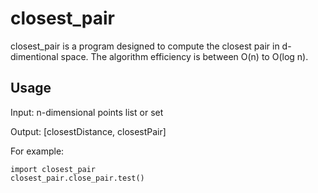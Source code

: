 # closest_pair
closest_pair is a program designed to compute the closest pair in d-dimentional space. The algorithm efficiency is between O(n) to O(log n).

Usage
-----
Input: n-dimensional points list or set

Output: [closestDistance, closestPair]

For example:
```
import closest_pair
closest_pair.close_pair.test()
```

